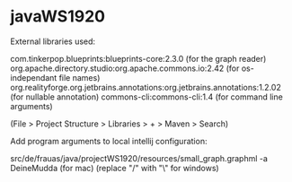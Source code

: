 # javaWS1920

External libraries used:

com.tinkerpop.blueprints:blueprints-core:2.3.0 (for the graph reader)
org.apache.directory.studio:org.apache.commons.io:2.42 (for os-independant file names)
org.realityforge.org.jetbrains.annotations:org.jetbrains.annotations:1.2.02 (for nullable annotation)
commons-cli:commons-cli:1.4 (for command line arguments)

(File > Project Structure > Libraries > + > Maven > Search)


Add program arguments to local intellij configuration:

src/de/frauas/java/projectWS1920/resources/small_graph.graphml -a DeineMudda (for mac)
(replace "/" with "\\\" for windows)


